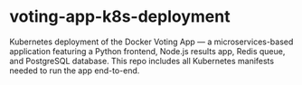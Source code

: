 # voting-app-k8s-deployment
Kubernetes deployment of the Docker Voting App — a microservices-based application featuring a Python frontend, Node.js results app, Redis queue, and PostgreSQL database. This repo includes all Kubernetes manifests needed to run the app end-to-end.
